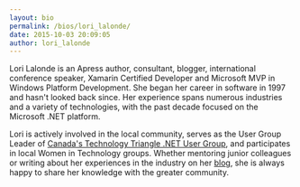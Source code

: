 ```yaml
---
layout: bio
permalink: /bios/lori_lalonde/
date: 2015-10-03 20:09:05
author: lori_lalonde
---
```


Lori Lalonde is an Apress author, consultant, blogger, international conference speaker, Xamarin Certified Developer and Microsoft MVP in Windows Platform Development. She began her career in software in 1997 and hasn't looked back since. Her experience spans numerous industries and a variety of technologies, with the past decade focused on the Microsoft .NET platform. 

Lori is actively involved in the local community, serves as the User Group Leader of [Canada's Technology Triangle .NET User Group](http://meetup.com/cttdnug), and participates in local Women in Technology groups. Whether mentoring junior colleagues or writing about her experiences in the industry on her [blog](http://www.solola.ca/), she is always happy to share her knowledge with the greater community.
